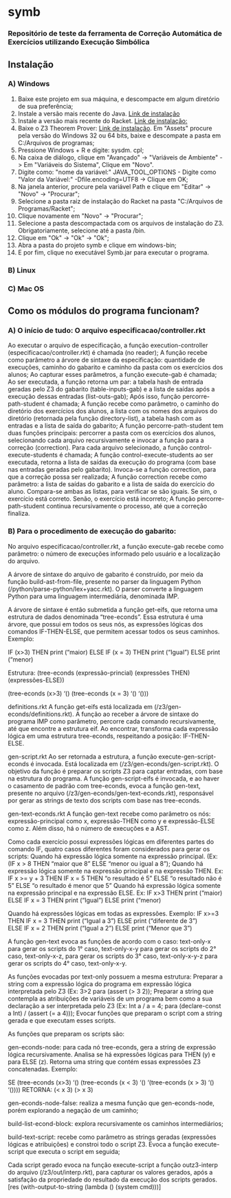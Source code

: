 # symb
### Repositório de teste da ferramenta de Correção Automática de Exercícios utilizando Execução Simbólica 

## Instalação
### A) Windows  
1) Baixe este projeto em sua máquina, e descompacte em algum diretório de sua preferência; 
2) Instale a versão mais recente do Java. [Link de instalação](https://www.java.com/pt-BR/download/manual.jsp)
3) Instale a versão mais recente do Racket. [Link de instalação:](https://download.racket-lang.org/)
4) Baixe o Z3 Theorem Prover: [Link de instalação](https://github.com/Z3Prover/z3/releases). Em "Assets" procure pela versão do Windows 32 ou 64 bits, baixe e descompate a pasta em C:/Arquivos de programas;
5) Pressione Windows + R e digite: sysdm. cpl;
6) Na caixa de diálogo, clique em "Avançado" -> "Variáveis de Ambiente" -> Em "Variáveis do Sistema", Clique em "Novo".
7) Digite como: "nome da variável:" JAVA_TOOL_OPTIONS - Digite como "Valor da Variável:" -Dfile.encoding=UTF8 -> Clique em OK;
8) Na janela anterior, procure pela variável Path e clique em "Editar" -> "Novo" -> "Procurar";
9) Selecione a pasta raiz de instalação do Racket na pasta "C:/Arquivos de Programas/Racket";
10) Clique novamente em "Novo" -> "Procurar";
11) Selecione a pasta descompactada com os arquivos de instalação do Z3. Obrigatoriamente, selecione até a pasta /bin. 
12) Clique em "Ok" -> "Ok" -> "Ok";
13) Abra a pasta do projeto symb e clique em windows-bin;
14) E por fim, clique no executável Symb.jar para executar o programa.

### B) Linux

### C) Mac OS  
   

## Como os módulos do programa funcionam?

### A) O início de tudo: O arquivo especificacao/controller.rkt

Ao executar o arquivo de especificação, a função execution-controller (especificacao/controller.rkt) é chamada (no reader);
A função recebe como parâmetro a árvore de sintaxe da especificação: quantidade de execuções, caminho do gabarito e caminho da pasta com os exercícios dos alunos;
Ao capturar esses parâmetros, a função execute-gab é chamada;
Ao ser executada, a função retorna um par: a tabela hash de entrada geradas pelo Z3 do gabarito (table-inputs-gab) e a lista de saídas após a execução dessas entradas (list-outs-gab);
Após isso, função percorre-path-student é chamada;
A função recebe como parâmetro, o caminho do diretório dos exercícios dos alunos, a lista com os nomes dos arquivos do diretório (retornada pela função directory-list), a tabela hash com as entradas e a lista de saída do gabarito;
A função percorre-path-student  tem duas funções principais: percorrer a pasta com os exercícios dos alunos, selecionando cada arquivo recursivamente e invocar a função para a correção (correction). Para cada arquivo selecionado, a função control-execute-students é chamada;
A função control-execute-students ao ser executada, retorna a lista de saídas da execução do programa (com base nas entradas geradas pelo gabarito). Invoca-se a função correction, para que a correção possa ser realizada;
A função correction recebe como parâmetro: a lista de saídas do gabarito e a lista de saída do exercício do aluno. Compara-se ambas as listas, para verificar se são iguais. Se sim, o exercício está correto. Senão, o exercício está incorreto;
A função percorre-path-student continua recursivamente o processo, até que a correção finaliza. 

### B) Para o procedimento de execução do gabarito:
No arquivo especificacao/controller.rkt, a função execute-gab recebe como parâmetro: o número de execuções informado pelo usuário e a localização do arquivo.

A árvore de sintaxe do arquivo de gabarito é construído, por meio da função build-ast-from-file, presente no parser da linguagem Python (/python/parse-python/lex+yacc.rkt). O parser converte a linguagem Python para uma linguagem intermediária, denominada IMP. 

A árvore de sintaxe é então submetida a função get-eifs, que retorna uma estrutura de dados denominada “tree-econds”. Essa estrutura é uma árvore, que possui em todos os seus nós, as expressões lógicas dos comandos IF-THEN-ELSE, que permitem acessar todos os seus caminhos. Exemplo:

IF (x>3) THEN 
print (“maior) 
ELSE 
IF (x = 3) THEN
print (“Igual”)
ELSE
print (“menor) 

Estrutura: (tree-econds (expressão-princial) (expressões THEN) (expressões-ELSE))

(tree-econds (x>3) ‘() (tree-econds (x = 3) ‘() ‘()))

definitions.rkt
A função get-eifs está localizada em (/z3/gen-econds/definitions.rkt). A função ao receber a árvore de sintaxe do programa IMP como parâmetro, percorre cada comando recursivamente, até que encontre a estrutura eif. Ao encontrar, transforma cada expressão lógica em uma estrutura tree-econds, respeitando a posição: IF-THEN-ELSE.

gen-script.rkt 
Ao ser retornada a estrutura, a função execute-gen-script-econds é invocada. Está localizada em (/z3/gen-econds/gen-script.rkt). O objetivo da função é preparar os scripts Z3 para captar entradas, com base na estrutura do programa. A função gen-script-eifs é invocada, e ao haver o casamento de padrão com tree-econds, evoca a função gen-text, presente no arquivo (/z3/gen-econds/gen-text-econds.rkt), responsável por gerar as strings de texto dos scripts com base nas tree-econds. 

gen-text-econds.rkt
A função gen-text recebe como parâmetro os nós:  expressão-principal como x, expressão-THEN como y e expressão-ELSE como z. Além disso, há o número de execuções e a AST.

Como cada exercício possui expressões lógicas em diferentes partes do comando IF, quatro casos diferentes foram considerados para gerar os scripts:
Quando há expressão lógica somente na expressão principal. (Ex: (IF x > 8 THEN “maior que 8” ELSE “menor ou igual a 8”);
Quando há expressão lógica somente na expressão principal e na expressão THEN. Ex: 
IF x >= y + 3 THEN 
IF x = 5 THEN 
“o resultado é 5” 
ELSE 
“o resultado não é 5”
ELSE
	“o resultado é menor que 5”
Quando há expressão lógica somente na expressão principal e na expressão ELSE. Ex:
IF x>3 THEN 
print (“maior) 
ELSE 
IF x = 3 THEN
print (“Igual”)
ELSE
print (“menor) 

Quando há expressões lógicas em todas as expressões. Exemplo:
IF x>=3 THEN 
IF x = 3 THEN
print (“Igual a 3”)
ELSE
print (“diferente de 3”)  
ELSE 
IF x = 2 THEN
print (“Igual a 2”)
ELSE
print (“Menor que 3”) 

A função gen-text evoca as funções de acordo com o caso: text-only-x para gerar os scripts do 1° caso, text-only-x-y para gerar os scripts do 2° caso, text-only-x-z, para gerar os scripts do 3° caso, text-only-x-y-z para gerar os scripts do 4° caso, text-only-x-y. 

As funções evocadas por text-only possuem a mesma estrutura: 
Preparar a string com a expressão lógica do programa em expressão lógica interpretada pelo Z3 (Ex: 3>2 para (assert (> 3 2));
Preparar a string que contempla as atribuições de variáveis de um programa bem como a sua declaração a ser interpretada pelo Z3 (Ex: Int a / a = 4; para (declare-const a Int)  / (assert (= a 4)));
Evocar funções que preparam o script com a string gerada e que executam esses scripts.

As funções que preparam os scripts são: 

gen-econds-node: para cada nó tree-econds, gera a string de expressão lógica recursivamente. Analisa se há expressões lógicas para THEN (y) e para ELSE (z). Retorna uma string que contém essas expressões Z3 concatenadas. Exemplo:

SE (tree-econds (x>3) ‘() (tree-econds (x < 3) ‘() ‘(tree-econds (x > 3) ‘() ‘())))
RETORNA:  (< x 3) (> x 3)

gen-econds-node-false: realiza a mesma função que gen-econds-node, porém explorando a negação de um caminho;

build-list-econd-block: explora recursivamente os caminhos intermediários;

build-text-script: recebe como parâmetro as strings geradas (expressões lógicas e atribuições) e constroi todo o script Z3. Evoca a função execute-script que executa o script em seguida;

Cada script gerado evoca na função execute-script a função outz3-interp do arquivo (/z3/out/interp.rkt), para capturar os valores gerados, após a satisfação da propriedade do resultado da execução dos scripts gerados. 
[res (with-output-to-string (lambda () (system cmd)))]

